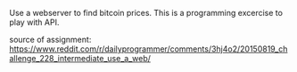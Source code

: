 Use a webserver to find bitcoin prices. This is a programming excercise to play with API.

source of assignment:
https://www.reddit.com/r/dailyprogrammer/comments/3hj4o2/20150819_challenge_228_intermediate_use_a_web/
